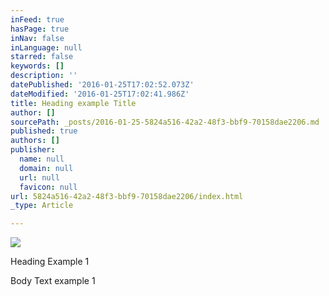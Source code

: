 ```yaml
---
inFeed: true
hasPage: true
inNav: false
inLanguage: null
starred: false
keywords: []
description: ''
datePublished: '2016-01-25T17:02:52.073Z'
dateModified: '2016-01-25T17:02:41.986Z'
title: Heading example Title
author: []
sourcePath: _posts/2016-01-25-5824a516-42a2-48f3-bbf9-70158dae2206.md
published: true
authors: []
publisher:
  name: null
  domain: null
  url: null
  favicon: null
url: 5824a516-42a2-48f3-bbf9-70158dae2206/index.html
_type: Article

---
```

![](https://the-grid-user-content.s3-us-west-2.amazonaws.com/d0e4a1c3-29a7-46c3-94a9-82aef52783e3.jpg)

Heading Example 1

Body Text example 1